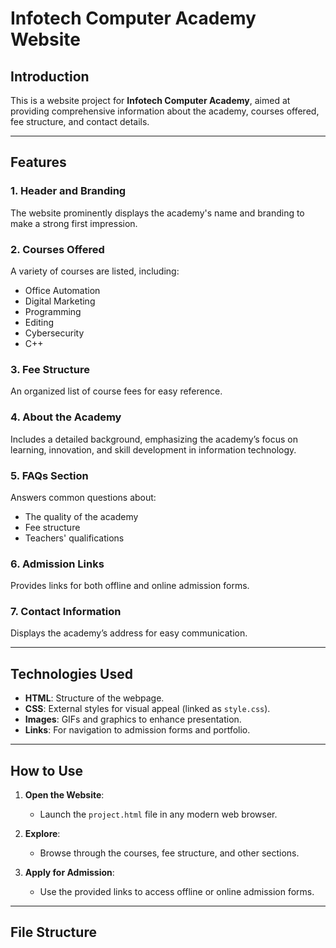 # Infotech Computer Academy Website

## Introduction  
This is a website project for **Infotech Computer Academy**, aimed at providing comprehensive information about the academy, courses offered, fee structure, and contact details.  

---

## Features  

### 1. Header and Branding  
The website prominently displays the academy's name and branding to make a strong first impression.

### 2. Courses Offered  
A variety of courses are listed, including:  
- Office Automation  
- Digital Marketing  
- Programming  
- Editing  
- Cybersecurity  
- C++  

### 3. Fee Structure  
An organized list of course fees for easy reference.

### 4. About the Academy  
Includes a detailed background, emphasizing the academy’s focus on learning, innovation, and skill development in information technology.

### 5. FAQs Section  
Answers common questions about:  
- The quality of the academy  
- Fee structure  
- Teachers' qualifications  

### 6. Admission Links  
Provides links for both offline and online admission forms.

### 7. Contact Information  
Displays the academy’s address for easy communication.

---

## Technologies Used  

- **HTML**: Structure of the webpage.  
- **CSS**: External styles for visual appeal (linked as `style.css`).  
- **Images**: GIFs and graphics to enhance presentation.  
- **Links**: For navigation to admission forms and portfolio.

---

## How to Use  

1. **Open the Website**:  
   - Launch the `project.html` file in any modern web browser.

2. **Explore**:  
   - Browse through the courses, fee structure, and other sections.

3. **Apply for Admission**:  
   - Use the provided links to access offline or online admission forms.

---

## File Structure  

